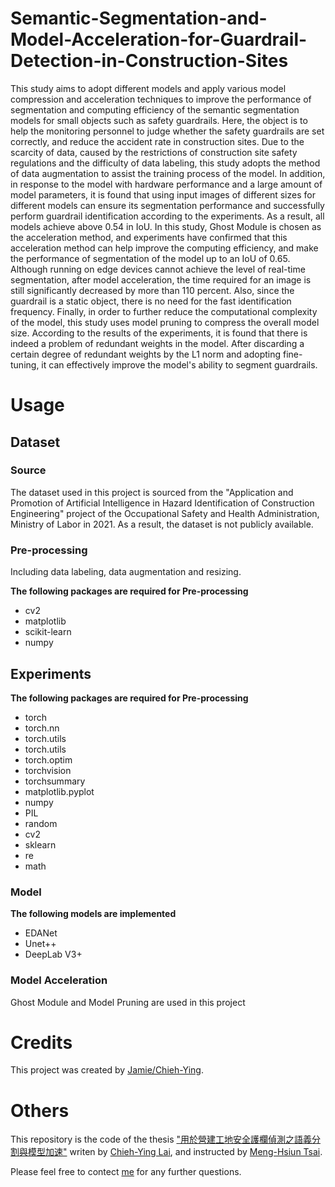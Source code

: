 # Semantic-Segmentation-and-Model-Acceleration-for-Guardrail-Detection-in-Construction-Sites
This study aims to adopt different models and apply various model compression and acceleration techniques to improve the performance of segmentation and computing efficiency of the semantic segmentation models for small objects such as safety guardrails. Here, the object is to help the monitoring personnel to judge whether the safety guardrails are set correctly, and reduce the accident rate in construction sites. Due to the scarcity of data, caused by the restrictions of construction site safety regulations and the difficulty of data labeling, this study adopts the method of data augmentation to assist the training process of the model. In addition, in response to the model with hardware performance and a large amount of model parameters, it is found that using input images of different sizes for different models can ensure its segmentation performance and successfully perform guardrail identification according to the experiments. As a result, all models achieve above 0.54 in IoU. In this study, Ghost Module is chosen as the acceleration method, and experiments have confirmed that this acceleration method can help improve the computing efficiency, and make the performance of segmentation of the model up to an IoU of 0.65. Although running on edge devices cannot achieve the level of real-time segmentation, after model acceleration, the time required for an image is still significantly decreased by more than 110 percent. Also, since the guardrail is a static object, there is no need for the fast identification frequency. Finally, in order to further reduce the computational complexity of the model, this study uses model pruning to compress the overall model size. According to the results of the experiments, it is found that there is indeed a problem of redundant weights in the model. After discarding a certain degree of redundant weights by the L1 norm and adopting fine-tuning, it can effectively improve the model's ability to segment guardrails. 

# Usage
## Dataset

### **Source**
The dataset used in this project is sourced from the "Application and Promotion of Artificial Intelligence in Hazard Identification of Construction Engineering" project of the Occupational Safety and Health Administration, Ministry of Labor in 2021. As a result, the dataset is not publicly available.

### **Pre-processing**
Including data labeling, data augmentation and resizing.

**The following packages are required for Pre-processing**
- cv2
- matplotlib
- scikit-learn
- numpy

## Experiments
**The following packages are required for Pre-processing**
- torch
- torch.nn
- torch.utils
- torch.utils
- torch.optim
- torchvision
- torchsummary
- matplotlib.pyplot
- numpy
- PIL
- random
- cv2
- sklearn
- re
- math


### Model
**The following models are implemented**
- EDANet
- Unet++
- DeepLab V3+

### Model Acceleration
Ghost Module and Model Pruning are used in this project


# Credits
This project was created by [Jamie/Chieh-Ying](https://github.com/jamie870116).

# Others
This repository is the code of the thesis ["用於營建工地安全護欄偵測之語義分割與模型加速"](https://hdl.handle.net/11296/7d56rx) writen by [Chieh-Ying Lai](https://github.com/jamie870116), and instructed by [Meng-Hsiun Tsai](https://ndltd.ncl.edu.tw/cgi-bin/gs32/gsweb.cgi/ccd=ovPcND/search?q=ade=%22Meng-Hsiun%20Tsai%22.&searchmode=basic#result).

Please feel free to contect [me](https://github.com/jamie870116) for any further questions.
